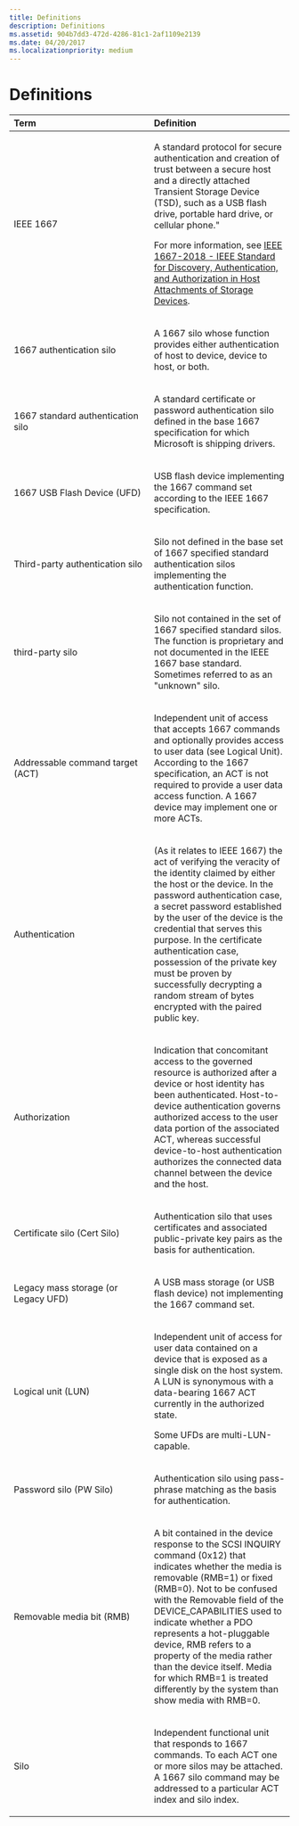 ```yaml
---
title: Definitions
description: Definitions
ms.assetid: 904b7dd3-472d-4286-81c1-2af1109e2139
ms.date: 04/20/2017
ms.localizationpriority: medium
---
```


# Definitions


<table>
<colgroup>
<col width="50%" />
<col width="50%" />
</colgroup>
<thead>
<tr class="header">
<th align="left">Term</th>
<th align="left">Definition</th>
</tr>
</thead>
<tbody>
<tr class="odd">
<td align="left"><p>IEEE 1667</p></td>
<td align="left"><p>A standard protocol for secure authentication and creation of trust between a secure host and a directly attached Transient Storage Device (TSD), such as a USB flash drive, portable hard drive, or cellular phone."</p>
<p>For more information, see <a href="https://standards.ieee.org/standard/1667-2018.html">IEEE 1667-2018 - IEEE Standard for Discovery, Authentication, and Authorization in Host Attachments of Storage Devices</a>.</p></td>
</tr>
<tr class="even">
<td align="left"><p>1667 authentication silo</p></td>
<td align="left"><p>A 1667 silo whose function provides either authentication of host to device, device to host, or both.</p></td>
</tr>
<tr class="odd">
<td align="left"><p>1667 standard authentication silo</p></td>
<td align="left"><p>A standard certificate or password authentication silo defined in the base 1667 specification for which Microsoft is shipping drivers.</p></td>
</tr>
<tr class="even">
<td align="left"><p>1667 USB Flash Device (UFD)</p></td>
<td align="left"><p>USB flash device implementing the 1667 command set according to the IEEE 1667 specification.</p></td>
</tr>
<tr class="odd">
<td align="left"><p>Third-party authentication silo</p></td>
<td align="left"><p>Silo not defined in the base set of 1667 specified standard authentication silos implementing the authentication function.</p></td>
</tr>
<tr class="even">
<td align="left"><p>third-party silo</p></td>
<td align="left"><p>Silo not contained in the set of 1667 specified standard silos. The function is proprietary and not documented in the IEEE 1667 base standard. Sometimes referred to as an "unknown" silo.</p></td>
</tr>
<tr class="odd">
<td align="left"><p>Addressable command target (ACT)</p></td>
<td align="left"><p>Independent unit of access that accepts 1667 commands and optionally provides access to user data (see Logical Unit). According to the 1667 specification, an ACT is not required to provide a user data access function. A 1667 device may implement one or more ACTs.</p></td>
</tr>
<tr class="even">
<td align="left"><p>Authentication</p></td>
<td align="left"><p>(As it relates to IEEE 1667) the act of verifying the veracity of the identity claimed by either the host or the device. In the password authentication case, a secret password established by the user of the device is the credential that serves this purpose. In the certificate authentication case, possession of the private key must be proven by successfully decrypting a random stream of bytes encrypted with the paired public key.</p></td>
</tr>
<tr class="odd">
<td align="left"><p>Authorization</p></td>
<td align="left"><p>Indication that concomitant access to the governed resource is authorized after a device or host identity has been authenticated. Host-to-device authentication governs authorized access to the user data portion of the associated ACT, whereas successful device-to-host authentication authorizes the connected data channel between the device and the host.</p></td>
</tr>
<tr class="even">
<td align="left"><p>Certificate silo (Cert Silo)</p></td>
<td align="left"><p>Authentication silo that uses certificates and associated public-private key pairs as the basis for authentication.</p></td>
</tr>
<tr class="odd">
<td align="left"><p>Legacy mass storage (or Legacy UFD)</p></td>
<td align="left"><p>A USB mass storage (or USB flash device) not implementing the 1667 command set.</p></td>
</tr>
<tr class="even">
<td align="left"><p>Logical unit (LUN)</p></td>
<td align="left"><p>Independent unit of access for user data contained on a device that is exposed as a single disk on the host system. A LUN is synonymous with a data-bearing 1667 ACT currently in the authorized state.</p>
<p>Some UFDs are multi-LUN-capable.</p></td>
</tr>
<tr class="odd">
<td align="left"><p>Password silo (PW Silo)</p></td>
<td align="left"><p>Authentication silo using pass-phrase matching as the basis for authentication.</p></td>
</tr>
<tr class="even">
<td align="left"><p>Removable media bit (RMB)</p></td>
<td align="left"><p>A bit contained in the device response to the SCSI INQUIRY command (0x12) that indicates whether the media is removable (RMB=1) or fixed (RMB=0). Not to be confused with the Removable field of the DEVICE_CAPABILITIES used to indicate whether a PDO represents a hot-pluggable device, RMB refers to a property of the media rather than the device itself. Media for which RMB=1 is treated differently by the system than show media with RMB=0.</p></td>
</tr>
<tr class="odd">
<td align="left"><p>Silo</p></td>
<td align="left"><p>Independent functional unit that responds to 1667 commands. To each ACT one or more silos may be attached. A 1667 silo command may be addressed to a particular ACT index and silo index.</p></td>
</tr>
</tbody>
</table>

 

 

 




